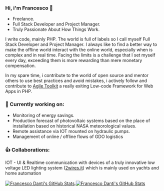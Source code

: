 ### Hi, i'm Francesco 👋
 - Freelance.
 - Full Stack Developer and Project Manager.
 - Truly Passionate About How Things Work.

I write code, mainly PHP.
The world is full of labels so I call myself Full Stack Developer and Project Manager.
I always like to find a better way to make the offline world interact with the online world, especially when is complex and in real time.
Facing the limits is a challenge that I set myself every day, exceeding them is more rewarding than mere monetary compensation.

In my spare time, i contribute to the world of open source and mentor others to use best practices and avoid mistakes, i actively follow and contribute to [Agile Toolkit](https://github.com/atk4) a really exiting Low-code Framework for Web Apps in PHP.

### 🔭 Currently working on:
- Monitoring of energy savings.
- Production forecast of photovoltaic systems based on the place of installation based on historical NASA meteorological values.
- Remote assistance via IOT mounted on hydraulic pumps.
- Management of online / offline flows of GDO logistics

### :+1: Collaborations:
IOT - UI & Realtime communication with devices of a truly innovative low voltage LED lighting system ([2wires.it](https://2wires.it)) which is mainly used on yachts and home automation


<a href="https://github.com/abbadon1334/">
  <img align="center" src="https://github-readme-stats.vercel.app/api?username=abbadon1334&show_icons=true&line_height=27&count_private=true&theme=radical" alt="Francesco Danti's GitHub Stats" />
</a>

<a href="https://github.com/abbadon1334/">
  <img align="center" src="https://github-readme-stats.vercel.app/api/top-langs/?username=abbadon1334&show_icons=true&line_height=27&count_private=true&theme=radical&langs_count=4&hide=javascript" alt="Francesco Danti's GitHub Stats" />
</a>
